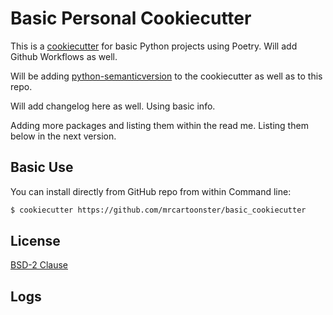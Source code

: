# Basic Personal Cookiecutter

This is a [cookiecutter](https://cookiecutter.readthedocs.io/en/1.7.2/) for basic Python projects using Poetry. Will add Github
Workflows as well.

Will be adding [python-semanticversion](https://python-semanticversion.readthedocs.io/en/latest/) to the cookiecutter as well as to this repo.

Will add changelog here as well. Using basic info.

Adding more packages and listing them within the read me. Listing them below in
the next version.


## Basic Use

You can install directly from GitHub repo from within Command line:

```bash
$ cookiecutter https://github.com/mrcartoonster/basic_cookiecutter
```


## License

[BSD-2 Clause](https://opensource.org/licenses/BSD-2-Clause)


## Logs
